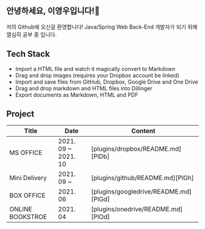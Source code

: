## 안녕하세요, 이영우입니다!👋

저의 Github에 오신걸 환영합니다!
Java/Spring Web Back-End 개발자가 되기 위해 열심히 공부 중 입니다.

## Tech Stack

- Import a HTML file and watch it magically convert to Markdown
- Drag and drop images (requires your Dropbox account be linked)
- Import and save files from GitHub, Dropbox, Google Drive and One Drive
- Drag and drop markdown and HTML files into Dillinger
- Export documents as Markdown, HTML and PDF


## Project

| Title | Date | Content |
| ------ | ------ | ------ |
| MS OFFICE | 2021. 09 ~ 2021. 10 | [plugins/dropbox/README.md][PlDb] |
| Mini Delivery | 2021. 09 ~ | [plugins/github/README.md][PlGh] |
| BOX OFFICE | 2021. 06 | [plugins/googledrive/README.md][PlGd] |
| ONLINE BOOKSTROE | 2021. 04 | [plugins/onedrive/README.md][PlOd] |

